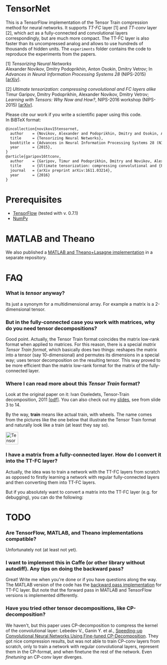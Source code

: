 # TensorNet

This is a TensorFlow implementation of the Tensor Train compression method for neural networks. It supports _TT-FC_ layer [1] and _TT-conv_ layer [2], which act as a fully-connected and convolutional layers correspondingly, but are much more compact. The TT-FC layer is also faster than its uncompressed analog and allows to use hundreds of thousands of hidden units. The ```experiments``` folder contains the code to reproduce the experiments from the papers.   


[1] _Tensorizing Neural Networks_  
Alexander Novikov, Dmitry Podoprikhin, Anton Osokin, Dmitry Vetrov; In _Advances in Neural Information Processing Systems 28_ (NIPS-2015) [[arXiv](http://arxiv.org/abs/1509.06569)].

[2] _Ultimate tensorization: compressing convolutional and FC layers alike_   
Timur Garipov, Dmitry Podoprikhin, Alexander Novikov, Dmitry Vetrov; _Learning with Tensors: Why Now and How?_, NIPS-2016 workshop (NIPS-2015) [[arXiv](https://arxiv.org/abs/1611.03214)].


Please cite our work if you write a scientific paper using this code.  
In BiBTeX format:
```latex
@incollection{novikov15tensornet,
  author    = {Novikov, Alexander and Podoprikhin, Dmitry and Osokin, Anton and Vetrov, Dmitry},
  title     = {Tensorizing Neural Networks},
  booktitle = {Advances in Neural Information Processing Systems 28 (NIPS)},
  year      = {2015},
}
@article{garipov16ttconv,
  author    = {Garipov, Timur and Podoprikhin, Dmitry and Novikov, Alexander and Vetrov, Dmitry},
  title     = {Ultimate tensorization: compressing convolutional and {FC} layers alike},
  journal   = {arXiv preprint arXiv:1611.03214},
  year      = {2016}
}
```

# Prerequisites
* [TensorFlow](https://www.tensorflow.org/) (tested with v. 0.7.1)
* [NumPy](http://www.numpy.org/)

# MATLAB and Theano
We also published a [MATLAB and Theano+Lasagne implementation](https://github.com/Bihaqo/TensorNet) in a separate repository.

# FAQ
### What is _tensor_ anyway?
Its just a synonym for a multidimensional array. For example a matrix is a 2-dimensional tensor.

### But in the fully-connected case you work with matrices, why do you need tensor decompositions?
Good point. Actually, the Tensor Train format  coincides the matrix low-rank format when applied to matrices. For this reason, there is a special _matrix Tensor Train format_, which basically does two things: reshapes the matrix into a tensor (say 10-dimensional) and permutes its dimensions in a special way; uses tensor decomposition on the resulting tensor. This way proved to be more efficient than the matrix low-rank format for the matrix of the fully-connected layer.

### Where I can read more about this _Tensor Train_ format?
Look at the original paper on it: Ivan Oseledets, Tensor-Train decomposition, 2011 [[pdf]](http://spring.inm.ras.ru/osel/wp-content/plugins/wp-publications-archive/openfile.php?action=open&file=28). You can also check out my [slides](http://www.slideshare.net/AlexanderNovikov8/tensor-train-decomposition-in-machine-learning), see from slide 3 to 14.

By the way, **train** means like actual train, with wheels. The name comes from the pictures like the one below that illustrate the Tensor Train format and naturally look like a train (at least they say so).

<img src="https://dl.dropboxusercontent.com/u/49234889/TT.png" alt="Tensor Train format" style="width: 40px;"/>

### I have a matrix from a fully-connected layer. How do I convert it into the TT-FC layer?
Actually, the idea was to train a network with the TT-FC layers from scratch as opposed to firstly learning a network with regular fully-connected layers and then converting them into TT-FC layers.

But if you absolutely want to convert a matrix into the TT-FC layer (e.g. for debugging), you can do the following:
# TODO

### Are TensorFlow, MATLAB, and Theano implementations compatible?
Unfortunately not (at least not yet).


### I want to implement this in Caffe (or other library without autodiff). Any tips on doing the backward pass?
Great! Write me when you're done or if you have questions along the way.  
The MATLAB version of the code has the [backward pass implementation](https://github.com/Bihaqo/TensorNet/blob/master/src/matlab/vl_nntt_backward.m) for TT-FC layer. But note that the forward pass in MATLAB and TensorFlow versions is implemented differently.

### Have you tried other tensor decompositions, like CP-decomposition?
We haven't, but this paper uses CP-decomposition to compress the kernel of the convolutional layer: Lebedev V., Ganin Y. et al., [Speeding-up Convolutional Neural Networks Using Fine-tuned CP-Decomposition](https://arxiv.org/abs/1412.6553). They got nice compression results, but was not able to train CP-conv layers from scratch, only to train a network with regular convolutional layers, represent them in the CP-format, and when finetune the rest of the network. Even _finetuning_ an CP-conv layer diverges.
